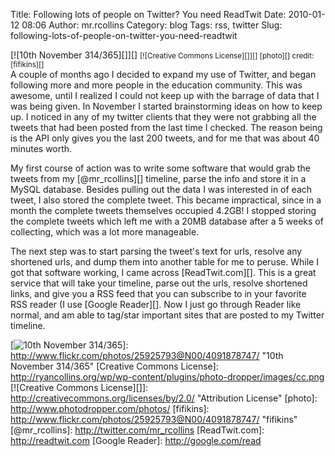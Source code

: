 Title: Following lots of people on Twitter? You need ReadTwit
Date: 2010-01-12 08:06
Author: mr.rcollins
Category: blog
Tags: rss, twitter
Slug: following-lots-of-people-on-twitter-you-need-readtwit

<div style="float:right;">
[![10th November 314/365][]][]  
<small>[![Creative Commons License][]][] [photo][] credit:
[fifikins][]</small>

</div>
A couple of months ago I decided to expand my use of Twitter, and began
following more and more people in the education community. This was
awesome, until I realized I could not keep up with the barrage of data
that I was being given. In November I started brainstorming ideas on how
to keep up. I noticed in any of my twitter clients that they were not
grabbing all the tweets that had been posted from the last time I
checked. The reason being is the API only gives you the last 200 tweets,
and for me that was about 40 minutes worth.

My first course of action was to write some software that would grab the
tweets from my [@mr\_rcollins][] timeline, parse the info and store it
in a MySQL database. Besides pulling out the data I was interested in of
each tweet, I also stored the complete tweet. This became impractical,
since in a month the complete tweets themselves occupied 4.2GB! I
stopped storing the complete tweets which left me with a 20MB database
after a 5 weeks of collecting, which was a lot more manageable.

The next step was to start parsing the tweet's text for urls, resolve
any shortened urls, and dump them into another table for me to peruse.
While I got that software working, I came across [ReadTwit.com][]. This
is a great service that will take your timeline, parse out the urls,
resolve shortened links, and give you a RSS feed that you can subscribe
to in your favorite RSS reader (I use [Google Reader][]. Now I just go
through Reader like normal, and am able to tag/star important sites that
are posted to my Twitter timeline.

  [10th November 314/365]: http://farm3.static.flickr.com/2763/4091878747_a0282c9255_m.jpg
  [![10th November 314/365][]]: http://www.flickr.com/photos/25925793@N00/4091878747/
    "10th November 314/365"
  [Creative Commons License]: http://ryancollins.org/wp/wp-content/plugins/photo-dropper/images/cc.png
  [![Creative Commons License][]]: http://creativecommons.org/licenses/by/2.0/
    "Attribution License"
  [photo]: http://www.photodropper.com/photos/
  [fifikins]: http://www.flickr.com/photos/25925793@N00/4091878747/
    "fifikins"
  [@mr\_rcollins]: http://twitter.com/mr_rcollins
  [ReadTwit.com]: http://readtwit.com
  [Google Reader]: http://google.com/read
